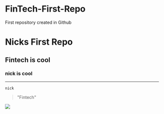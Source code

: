 # FinTech-First-Repo
First repository created in Github


# Nicks First Repo #

## Fintech is cool ##

### nick is cool ###

---
`nick`

> "Fintech"

![](saved_local_image.jpg)

